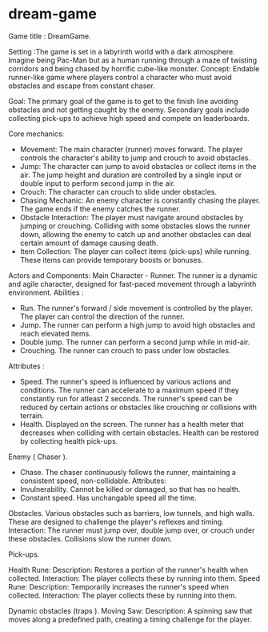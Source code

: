 # dream-game

Game title : DreamGame.

Setting :The game is set in a labyrinth world with a dark atmosphere. Imagine being Pac-Man but as a human running through a maze of twisting corridors  and being chased by horrific cube-like monster.
Concept: Endable runner-like game where players control a character who must avoid obstacles and escape from constant chaser.

Goal: The primary goal of the game is to get to the finish line avoiding obstacles and not getting caught by the enemy. Secondary goals include collecting pick-ups to achieve high speed and compete on leaderboards.

Core mechanics: 
- Movement: The main character (runner) moves forward. The player controls the character's ability to jump and crouch to avoid obstacles.
- Jump: The character can jump to avoid obstacles or collect items in the air. The jump height and duration are controlled by a single input or double input to perform second jump in the air.
- Crouch: The character can crouch to slide under obstacles.
- Chasing Mechanic: An enemy character is constantly chasing the player. The game ends if the enemy catches the runner.
- Obstacle Interaction: The player must navigate around obstacles by jumping or crouching. Colliding with some obstacles slows the runner down, allowing the enemy to catch up and another obstacles can deal certain amount of damage causing death.
- Item Collection: The player can collect items (pick-ups) while running. These items can provide temporary boosts or bonuses.

Actors and Components:
 Main Character  - Runner. The runner is a dynamic and agile character, designed for fast-paced movement through a labyrinth environment. 
 Abilities : 
 
   - Run. The runner's forward / side  movement is controlled by the player. The player can control the direction of the runner. 
   - Jump.  The runner can perform a high jump to avoid high obstacles and reach elevated items.
   - Double jump. The runner can perform a second jump while in mid-air.
   - Crouching. The runner can crouch to pass under low obstacles.

Attributes :
  -  Speed. The runner's speed is influenced by various actions and conditions. The runner can accelerate to a maximum speed if they constantly run for atleast 2 seconds. The runner's speed can be reduced by certain actions or obstacles like crouching or collisions with terrain. 
  -  Health. Displayed on the screen. The runner has a health meter that decreases when colliding with certain obstacles. Health can be restored by collecting health pick-ups.

Enemy ( Chaser ). 
-  Chase. The chaser continuously follows the runner, maintaining a consistent speed, non-collidable.
  Attributes:
- Invulnerability. Cannot be killed or damaged, so that has no health.
- Constant speed.  Has unchangable speed all the time.

Obstacles. Various obstacles such as barriers, low tunnels, and high walls. These are designed to challenge the player's reflexes and timing.
Interaction: The runner must jump over, double jump over, or crouch under these obstacles. Collisions slow the runner down. 

Pick-ups.

Health Rune:
Description: Restores a portion of the runner's health when collected.
Interaction: The player collects these by running into them.
Speed Rune:
Description: Temporarily increases the runner's speed when collected.
Interaction: The player collects these by running into them.

Dynamic obstacles  (traps ). 
Moving Saw:
Description: A spinning saw that moves along a predefined path, creating a timing challenge for the player.



